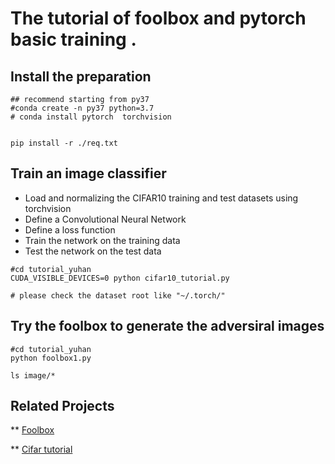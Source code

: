 # The tutorial of foolbox and pytorch basic training . 

## Install the preparation 
```
## recommend starting from py37
#conda create -n py37 python=3.7 
# conda install pytorch  torchvision 


pip install -r ./req.txt
```

## Train an image classifier
* Load and normalizing the CIFAR10 training and test datasets using torchvision
* Define a Convolutional Neural Network
* Define a loss function
* Train the network on the training data
* Test the network on the test data


```
#cd tutorial_yuhan
CUDA_VISIBLE_DEVICES=0 python cifar10_tutorial.py

# please check the dataset root like "~/.torch/"
```

## Try the foolbox to generate the adversiral images 

```
#cd tutorial_yuhan
python foolbox1.py

ls image/*
```
 

## Related Projects
** [Foolbox](https://github.com/bethgelab/foolbox/blob/master/examples/single_attack_pytorch_resnet18.py)

** [Cifar tutorial](https://pytorch.org/tutorials/beginner/blitz/cifar10_tutorial.html) 




